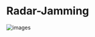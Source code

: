 # Radar-Jamming
![images](https://user-images.githubusercontent.com/81713226/220985961-d0432f57-726d-4a4e-bb4a-b6999212f211.jpeg)
